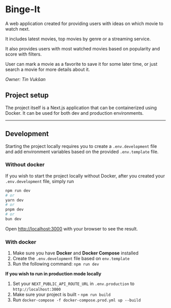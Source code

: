 # Binge-It

A web application created for providing users with ideas on which movie to watch next. 

It includes latest movies, top movies by genre or a streaming service. 

It also provides users with most watched movies based on popularity and score with filters.

User can mark a movie as a favorite to save it for some later time, or just search a movie for more details about it.

*Owner: Tin Vukšan*

## Project setup

The project itself is a Next.js application that can be containerized using Docker. It can be used for both dev and production environments.

---

## Development

Starting the project locally requires you to create a `.env.development` file and add environment variables based on the provided `.env.template` file.

### Without docker

If you wish to start the project locally without Docker, after you created your `.env.development` file, simply run

```bash
npm run dev
# or
yarn dev
# or
pnpm dev
# or
bun dev
```

Open [http://localhost:3000](http://localhost:3000) with your browser to see the result.

### With docker

1. Make sure you have **Docker** and **Docker Compose** installed
2. Create the `.env.development` file based on `env.template`
3. Run the following command: `npm run dev`

**If you wish to run in production mode locally**

1. Set your `NEXT_PUBLIC_API_ROUTE_URL` in `.env.production` to `http://localhost:3000` 
2. Make sure your project is built - `npm run build`
3. Run `docker-compose -f docker-compose.prod.yml up --build`



